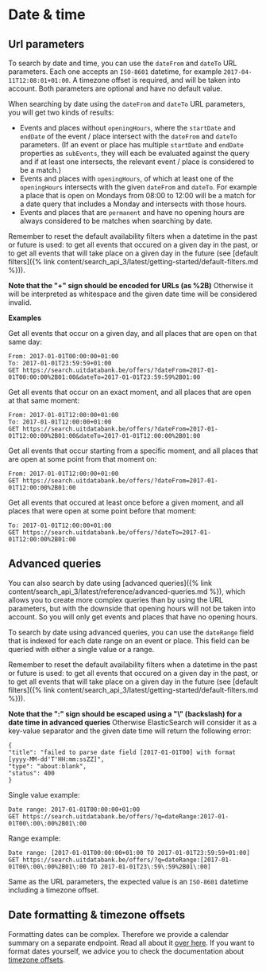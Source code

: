 ---
---

# Date & time
## Url parameters

To search by date and time, you can use the `dateFrom` and `dateTo` URL parameters. Each one accepts an `ISO-8601` datetime, for example `2017-04-11T12:08:01+01:00`. A timezone offset is required, and will be taken into account. Both parameters are optional and have no default value.

When searching by date using the `dateFrom` and `dateTo` URL parameters, you will get two kinds of results:

* Events and places without `openingHours`, where the `startDate` and `endDate` of the event / place intersect with the `dateFrom` and `dateTo` parameters. \(If an event or place has multiple `startDate` and `endDate` properties as `subEvents`, they will each be evaluated against the query and if at least one intersects, the relevant event / place is considered to be a match.\)
* Events and places with `openingHours`, of which at least one of the `openingHours` intersects with the given `dateFrom` and `dateTo`. For example a place that is open on Mondays from 08:00 to 12:00 will be a match for a date query that includes a Monday and intersects with those hours.
* Events and places that are `permanent` and have no opening hours are always considered to be matches when searching by date.

Remember to reset the default availability filters when a datetime in the past or future is used: to get all events that occured on a given day in the past, or to get all events that will take place on a given day in the future (see [default filters]({% link content/search_api_3/latest/getting-started/default-filters.md %})).

**Note that the "+" sign should be encoded for URLs \(as %2B\)** Otherwise it will be interpreted as whitespace and the given date time will be considered invalid.


**Examples**

Get all events that occur on a given day, and all places that are open on that same day:

```
From: 2017-01-01T00:00:00+01:00
To: 2017-01-01T23:59:59+01:00
GET https://search.uitdatabank.be/offers/?dateFrom=2017-01-01T00:00:00%2B01:00&dateTo=2017-01-01T23:59:59%2B01:00
```

Get all events that occur on an exact moment, and all places that are open at that same moment:

```
From: 2017-01-01T12:00:00+01:00
To: 2017-01-01T12:00:00+01:00
GET https://search.uitdatabank.be/offers/?dateFrom=2017-01-01T12:00:00%2B01:00&dateTo=2017-01-01T12:00:00%2B01:00
```

Get all events that occur starting from a specific moment, and all places that are open at some point from that moment on:

```
From: 2017-01-01T12:00:00+01:00
GET https://search.uitdatabank.be/offers/?dateFrom=2017-01-01T12:00:00%2B01:00
```

Get all events that occured at least once before a given moment, and all places that were open at some point before that moment:

```
To: 2017-01-01T12:00:00+01:00
GET https://search.uitdatabank.be/offers/?dateTo=2017-01-01T12:00:00%2B01:00
```

## Advanced queries

You can also search by date using [advanced queries]({% link content/search_api_3/latest/reference/advanced-queries.md %}), which allows you to create more complex queries than by using the URL parameters, but with the downside that opening hours will not be taken into account. So you will only get events and places that have no opening hours.

To search by date using advanced queries, you can use the `dateRange` field that is indexed for each date range on an event or place. This field can be queried with either a single value or a range.

Remember to reset the default availability filters when a datetime in the past or future is used: to get all events that occured on a given day in the past, or to get all events that will take place on a given day in the future (see [default filters]({% link content/search_api_3/latest/getting-started/default-filters.md %})).

**Note that the ":" sign should be escaped using a "\\" (backslash) for a date time in advanced queries** Otherwise ElasticSearch will consider it as a key-value separator and the given date time will return the following error:

```
{
"title": "failed to parse date field [2017-01-01T00] with format [yyyy-MM-dd'T'HH:mm:ssZZ]",
"type": "about:blank",
"status": 400
}
```

Single value example:

```
Date range: 2017-01-01T00:00:00+01:00
GET https://search.uitdatabank.be/offers/?q=dateRange:2017-01-01T00\:00\:00%2B01\:00
```

Range example:

```
Date range: [2017-01-01T00:00:00+01:00 TO 2017-01-01T23:59:59+01:00]
GET https://search.uitdatabank.be/offers/?q=dateRange:[2017-01-01T00\:00\:00%2B01\:00 TO 2017-01-01T23\:59\:59%2B01\:00]
```

Same as the URL parameters, the expected value is an `ISO-8601` datetime including a timezone offset.

## Date formatting & timezone offsets

Formatting dates can be complex. Therefore we provide a calendar summary on a separate endpoint. Read all about it [over here](https://documentatie.uitdatabank.be/content/integreren-met-searchv3/latest/calendarsummary.html). 
If you want to format dates yourself, we advice you to check the documentation about [timezone offsets](https://documentatie.uitdatabank.be/content/integreren-met-searchv3/latest/date-time.html).
